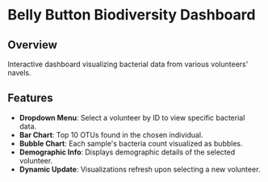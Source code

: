 # Belly Button Biodiversity Dashboard

## Overview
Interactive dashboard visualizing bacterial data from various volunteers' navels.

## Features
- **Dropdown Menu**: Select a volunteer by ID to view specific bacterial data.
- **Bar Chart**: Top 10 OTUs found in the chosen individual.
- **Bubble Chart**: Each sample's bacteria count visualized as bubbles.
- **Demographic Info**: Displays demographic details of the selected volunteer.
- **Dynamic Update**: Visualizations refresh upon selecting a new volunteer.
